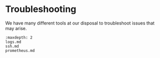 # Troubleshooting

We have many different tools at our disposal to troubleshoot
issues that may arise.

```{toctree}
:maxdepth: 2
logs.md
ssh.md
prometheus.md
```
